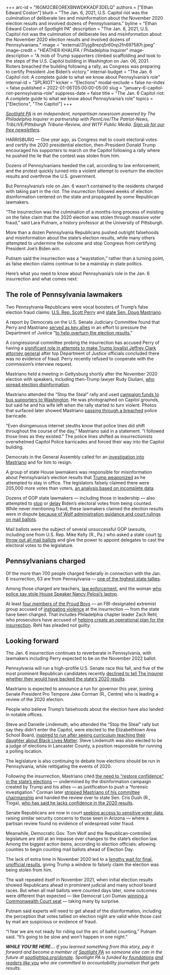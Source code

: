 +++
arc-id = "I6GM2CBEOREXBNWDKKADF3DELQ"
authors = ["Ethan Edward Coston"]
blurb = "The Jan. 6, 2021, U.S. Capitol riot was the culmination of deliberate lies and misinformation about the November 2020 election results and involved dozens of Pennsylvanians."
byline = "Ethan Edward Coston of Spotlight PA"
description = "The Jan. 6, 2021, U.S. Capitol riot was the culmination of deliberate lies and misinformation about the November 2020 election results and involved dozens of Pennsylvanians."
image = "external/31yjg8rezq5r60np2fn697587r.jpeg"
image-credit = "HEATHER KHALIFA / Philadelphia Inquirer"
image-description = "A mob of Trump supporters climbed scaffolding and took to the steps of the U.S. Capitol building in Washington on Jan. 06, 2021. Rioters breached the building following a rally, as Congress was preparing to certify President Joe Biden’s victory."
internal-budget = "The Jan. 6 Capitol riot: A complete guide to what we know about Pennsylvania’s role"
internal-id = "SPLRIOT"
kicker = "Elections"
modal-exclude = false
no-index = false
published = 2022-01-06T05:00:00-05:00
slug = "january-6-capitol-riot-pennsylvania-role"
suppress-date = false
title = "The Jan. 6 Capitol riot: A complete guide to what we know about Pennsylvania’s role"
topics = ["Elections", "The Capitol"]
+++

<a href="https://www.spotlightpa.org/"><i>Spotlight PA</i></a><i> is an independent, nonpartisan newsroom powered by The Philadelphia Inquirer in partnership with PennLive/The Patriot-News, TribLIVE/Pittsburgh Tribune-Review, and WITF Public Media. </i><a href="https://www.spotlightpa.org/newsletters"><i>Sign up for our free newsletters</i></a><i>.</i>

HARRISBURG — One year ago, as Congress met to count electoral votes and certify the 2020 presidential election, then-President Donald Trump encouraged his supporters to march on the Capitol following a rally where he pushed the lie that the contest was stolen from him.

Dozens of Pennsylvanians heeded the call, according to law enforcement, and the protest quickly turned into a violent attempt to overturn the election results and overthrow the U.S. government.

But Pennsylvania’s role on Jan. 6 wasn’t contained to the residents charged with taking part in the riot. The insurrection followed weeks of election disinformation centered on the state and propagated by some Republican lawmakers.

<script src="https://www.spotlightpa.org/embed.js" async></script><div data-spl-embed-version="1" data-spl-src="https://www.spotlightpa.org/embeds/newsletter/"></div>

“The insurrection was the culmination of a months-long process of insisting on the false claim that the 2020 election was stolen through massive voter fraud,” said Lara Putnam, a history professor at the University of Pittsburgh.

More than a dozen Pennsylvania Republicans pushed outright falsehoods and misinformation about the state’s election results, while many others attempted to undermine the outcome and stop Congress from certifying President Joe’s Biden win.

Putnam said the insurrection was a “waystation,” rather than a turning point, as false election claims continue to be a mainstay in state politics.

Here’s what you need to know about Pennsylvania’s role in the Jan. 6 insurrection and what comes next:

## The role of Pennsylvania lawmakers

Two Pennsylvania Republicans were vocal boosters of Trump’s false election fraud claims: <a href="https://local21news.com/news/local/fraud-does-exist-despite-winning-reelection-perry-believes-count-was-fraudulent" target="_blank">U.S. Rep. Scott Perry</a> and <a href="https://senatormastriano.com/2020/12/18/mastriano-op-ed-election-fraud-the-destruction-of-our-republic/" target="_blank">state Sen. Doug Mastriano</a>.

A report by Democrats on the U.S. Senate Judiciary Committee found that Perry and Mastriano <a href="https://www.inquirer.com/news/scott-perry-doug-mastriano-pa-2020-election-investigation-20211007.html">served as key allies</a> in an effort to pressure the Department of Justice “<a href="https://www.judiciary.senate.gov/imo/media/doc/Interim%20Staff%20Report%20FINAL.pdf" target="_blank">to help overturn the election results.</a>”

A congressional committee probing the insurrection has accused Perry of having a <a href="https://www.cnn.com/2021/08/12/politics/scott-perry-justice-department-big-lie/index.html">significant role in attempts to make Trump loyalist Jeffrey Clark attorney general</a> after top Department of Justice officials concluded there was no evidence of fraud. Perry recently refused to cooperate with the commission’s interview request.

Mastriano held a meeting in Gettysburg shortly after the November 2020 election with speakers, including then-Trump lawyer Rudy Giuliani, <a href="https://www.spotlightpa.org/news/2020/11/rudy-giuliani-trump-pennsylvania-election-senate-hearing/" target="_blank">who spread election disinformation</a>.

<script src="https://www.spotlightpa.org/embed.js" async></script><div data-spl-embed-version="1" data-spl-src="https://www.spotlightpa.org/embeds/tips/?tip_text=Spotlight%20PA%20wants%20to%20root%20out%20%3Cb%3Eelection%2C%20public%20health%2C%20and%20other%20disinformation%3C%2Fb%3E%20that%20harms%20Pennsylvanians.%20See%20something%20we%20should%20be%20aware%20of%3F%20Let%20us%20know%20here."></div>

Mastriano attended the “Stop the Steal” rally and used <a href="https://whyy.org/articles/mastriano-campaign-spent-thousands-on-buses-ahead-of-d-c-insurrection/">campaign funds to bus supporters to Washington</a>. He was photographed on Capitol grounds, but said he and his wife left when the rally started to turn violent. Photos that surfaced later showed Mastriano <a href="https://www.inquirer.com/news/doug-mastriano-capitol-riot-pennslyvania-video-20210525.html">passing through a breached</a> police barricade.

“Even disingenuous internet sleuths know that police lines did shift throughout the course of the day,” Mastriano said in a statement. “I followed those lines as they existed.” The police lines shifted as insurrectionists overwhelmed Capitol Police barricades and forced their way into the Capitol building.

Democrats in the General Assembly called for an <a href="https://www.spotlightpa.org/news/2021/01/doug-mastriano-trump-capitol-attack-resignation-investigation/">investigation into Mastriano</a> and for him to resign.

A group of state House lawmakers was responsible for misinformation about Pennsylvania’s election results that <a href="https://www.kusi.com/president-trump-tweets-pa-lawmakers-found-200000-extra-votes-were-counted-in-2020-election/">Trump weaponized</a> as he attempted to stay in office. The legislators falsely claimed there were 205,000 more votes than voters, <a href="https://apnews.com/article/fact-checking-afs:Content:9887147615">an analysis based on incomplete data</a>.

Dozens of GOP state lawmakers — including those in leadership — also attempted to <a href="https://www.spotlightpa.org/news/2020/12/pennsylvania-electors-republican-reject-congress-bryan-cutler/" target="_blank">stop</a> or <a href="https://www.spotlightpa.org/news/2021/01/pennsylvania-senate-electoral-college-objection-donald-trump-joe-biden-2020-election/" target="_blank">delay</a> Biden’s electoral votes from being counted. While never mentioning fraud, these lawmakers claimed the election results were in dispute <a href="https://www.spotlightpa.org/news/2020/12/pennsylvania-election-2020-act-77-mail-voting-republican-audit/">because of Wolf administration guidance and court rulings on mail ballots</a>.

Mail ballots were the subject of several unsuccessful GOP lawsuits, including one from U.S. Rep. Mike Kelly (R., Pa.) who asked a state court <a href="https://www.inquirer.com/news/pennsylvania-election-results-lawsuit-congressman-mike-kelly-donald-trump-commonwealth-court-20201121.html">to throw out all mail ballots</a> and give the power to appoint delegates to cast the electoral votes to the legislature.

## Pennsylvanians charged

Of the more than 700 people charged federally in connection with the Jan. 6 insurrection, 63 are from Pennsylvania — <a href="https://extremism.gwu.edu/capitol-hill-siege-cases">one of the highest state tallies</a>.

Among those charged are teachers, <a href="https://www.washingtonpost.com/nation/2021/02/21/officer-joseph-fischer-charged-capitol-riots/">law enforcement</a>, and the woman <a href="https://pittsburgh.cbslocal.com/2021/10/07/riley-williams-indicted-allegations-steal-nancy-pelosi-laptop/">who police say stole House Speaker Nancy Pelosi’s laptop</a>.

At least <a href="https://www.inquirer.com/news/philadelphia-proud-boys-capitol-riot-20211214.html">four members of the Proud Boys</a> — an FBI-designated extremist group accused of <a href="https://www.npr.org/2021/04/09/985104612/conspiracy-charges-bring-proud-boys-history-of-violence-into-spotlight">instigating violence</a> at the insurrection — from the state have been charged. That includes Philadelphia chapter leader Zach Rehl, who prosecutors have accused of <a href="https://www.inquirer.com/news/zach-rehl-proud-boys-trial-capitol-riot-opinion-first-amendment-20211228.html">helping create an operational plan for the insurrection</a>. Rehl has pleaded not guilty.

## Looking forward

The Jan. 6 insurrection continues to reverberate in Pennsylvania, with lawmakers including Perry expected to be on the November 2022 ballot.

Pennsylvania will run a high-profile U.S. Senate race this fall, and five of the most prominent Republican candidates recently <a href="https://www.inquirer.com/news/pa-2020-votes-gop-senators-20220105.html">declined to tell The Inquirer whether they would have backed the state’s 2020 results</a>.

Mastriano is expected to announce a run for governor this year, joining Senate President Pro Tempore Jake Corman (R., Centre) who is leading a review of the 2020 election.

People who believe Trump’s falsehoods about the election have also landed in notable offices.

Steve and Danielle Lindemuth, who attended the “Stop the Steal” rally but say they didn’t enter the Capitol, were elected to the Elizabethtown Area School Board, <a href="https://www.theatlantic.com/politics/archive/2021/11/pennsylvania-election-threat/620684/" target="_blank">inspired to run after seeing curriculum teaching their daughter about Black Lives Matter</a>. Steve Lindemuth was also elected to be a judge of elections in Lancaster County, a position responsible for running a polling location.

The legislature is also continuing to debate how elections should be run in Pennsylvania, while relitigating the events of 2020.

Following the insurrection, Mastriano cited <a href="https://senatormastriano.com/2021/07/07/op-ed-why-i-am-initiating-a-forensic-investigation-of-the-2020-general-election-and-2021-primary/">the need to “restore confidence” in the state’s elections</a> — undermined by the disinformation campaign created by Trump and his allies —<b> </b>as justification to push a “forensic investigation.” Corman later <a href="https://www.spotlightpa.org/news/2021/08/jake-corman-pennsylvania-senate-election-audit/">stripped Mastriano of his committee chairmanship</a> and handed the review over to state Sen. Cris Dush (R., Tioga), <a href="https://www.pennlive.com/news/2021/08/pa-sen-cris-dush-talks-about-election-review-his-doubts-of-the-vote-count-and-how-donald-trump-is-watching.html">who has said he lacks confidence in the 2020 results</a>.

Senate Republicans are now in court <a href="https://www.spotlightpa.org/news/2021/12/pa-election-audit-commonwealth-court/">seeking access to sensitive voter data</a>, raising similar security concerns to those seen in Arizona — where a partisan review found no evidence of widespread voter fraud.

Meanwhile, Democratic Gov. Tom Wolf and the Republican-controlled legislature are still at an impasse over changes to the state’s election law. Among the biggest action items, according to election officials: allowing counties to begin counting mail ballots ahead of Election Day.

<script src="https://www.spotlightpa.org/embed.js" async></script><div data-spl-embed-version="1" data-spl-src="https://www.spotlightpa.org/embeds/donate/"></div>

The lack of extra time in November 2020 led to a <a href="https://www.spotlightpa.org/news/2020/11/pennsylvania-election-2020-counting-results-delays-mail-ballots/" target="_blank">lengthy wait for final, unofficial results</a>, giving Trump a window to falsely claim the election was being stolen from him.

The wait repeated itself in November 2021, when initial election results showed Republicans ahead in prominent judicial and many school board races. But when all mail ballots were counted days later, some outcomes were different than expected — like Democrat Lori Dumas <a href="https://www.spotlightpa.org/news/2021/11/pa-commonwealth-court-recount-lori-dumas-drew-crompton/">winning a Commonwealth Court seat</a> — taking many by surprise.

Putnam said experts will need to get ahead of the disinformation, including the perception that votes tallied on election night are valid while those cast by mail are suspicious or evidence of fraud.

“I fear we are not ready for riding out the arc of ballot counting,” Putnam said. “It’s going to be slow and won’t happen in one night.”

<i><b>WHILE YOU’RE HERE...</b></i><i> If you learned something from this story, pay it forward and become a member of </i><a href="https://www.spotlightpa.org/"><i>Spotlight PA</i></a><i> so someone else can in the future at </i><a href="http://spotlightpa.org/donate"><i>spotlightpa.org/donate</i></a><i>. Spotlight PA is funded by</i><a href="https://www.spotlightpa.org/support"><i> foundations</i></a><i> </i><a href="https://www.spotlightpa.org/support"><i>and readers like you</i></a><i> who are committed to accountability journalism that gets results.</i>
